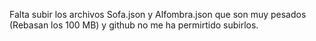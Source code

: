 Falta subir los archivos Sofa.json y Alfombra.json que son muy pesados (Rebasan los 100 MB) y github no me ha permirtido subirlos.
